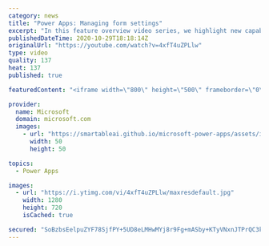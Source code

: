 ```yaml
---
category: news
title: "Power Apps: Managing form settings"
excerpt: "In this feature overview video series, we highlight new capabilities included in the latest update to Microsoft Power Apps.  Improvements to Microsoft Power Apps for managing form settings and events allow users to set various features on a form in the new modern designer.   Get the most out of Power"
publishedDateTime: 2020-10-29T18:18:14Z
originalUrl: "https://youtube.com/watch?v=4xfT4uZPLlw"
type: video
quality: 137
heat: 137
published: true

featuredContent: "<iframe width=\"800\" height=\"500\" frameborder=\"0\" src=\"https://www.youtube.com/embed/4xfT4uZPLlw\" allow=\"accelerometer; autoplay; encrypted-media; gyroscope; picture-in-picture\" allowfullscreen></iframe>"

provider:
  name: Microsoft
  domain: microsoft.com
  images:
    - url: "https://smartableai.github.io/microsoft-power-apps/assets/images/organizations/microsoft.com-50x50.jpg"
      width: 50
      height: 50

topics:
  - Power Apps

images:
  - url: "https://i.ytimg.com/vi/4xfT4uZPLlw/maxresdefault.jpg"
    width: 1280
    height: 720
    isCached: true

secured: "SoBzbsEelpuZYF78SjfPY+5UD8eLMHwMYj8r9Fg+mASby+KTyVNxnJTPrQC3kgI9Wn/YPRs1BT5YRCtpCWcsxPV5j95+YLKewqSvmg7HPHdW1H0ijAR4ngEmXcPu6eYom7+kXmpK1w9QMpQdCj1tmaqUhYm3mPuZwqg60UHTzYldnYXiY6ebzk7ptVYl8/PJEYPtUEgoNwqqlaMYznk+lMGxIue+aZI8JwRiL9O/FRsaRNw6q1Yrf/D0XHszcgPnxRAglLjVCVq5xrMGSQb7J5a1hmytz36jxUEfvDBlBZzmvJzIOsDNxYOGh/MezAvSpNNz/itcuZcw8sHuCKqECzz0Q6NkZGZU//wUyP3Zr+PEHl1PU52k3dI7CR8DG0Wr+OeD8MkaC8KjlyJGCE26pVOH6+M1wA49lv9ljyYxkilp2QwNmGzMU2OL4NIVQEQ4;wO3DhkxwooRp0I22A1zNqw=="
---
```


